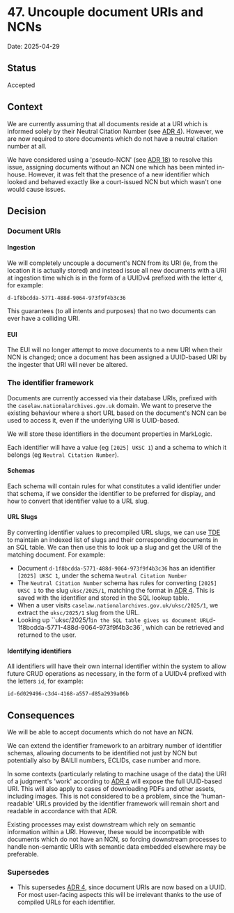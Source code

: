 # 47. Uncouple document URIs and NCNs

Date: 2025-04-29

## Status

Accepted

## Context

We are currently assuming that all documents reside at a URI which is informed solely by their Neutral Citation Number (see [ADR 4](ADR0004)). However, we are now required to store documents which do not have a neutral citation number at all.

We have considered using a 'pseudo-NCN' (see [ADR 18](ADR0018)) to resolve this issue, assigning documents without an NCN one which has been minted in-house. However, it was felt that the presence of a new identifier which looked and behaved exactly like a court-issued NCN but which wasn't one would cause issues.

## Decision

### Document URIs

#### Ingestion

We will completely uncouple a document's NCN from its URI (ie, from the location it is actually stored) and instead issue all new documents with a URI at ingestion time which is in the form of a UUIDv4 prefixed with the letter `d`, for example:

`d-1f8bcdda-5771-488d-9064-973f9f4b3c36`

This guarantees (to all intents and purposes) that no two documents can ever have a colliding URI.

#### EUI

The EUI will no longer attempt to move documents to a new URI when their NCN is changed; once a document has been assigned a UUID-based URI by the ingester that URI will never be altered.

### The identifier framework

Documents are currently accessed via their database URIs, prefixed with the `caselaw.nationalarchives.gov.uk` domain. We want to preserve the existing behaviour where a short URL based on the document's NCN can be used to access it, even if the underlying URI is UUID-based.

We will store these identifiers in the document properties in MarkLogic.

Each identifier will have a value (eg `[2025] UKSC 1`) and a schema to which it belongs (eg `Neutral Citation Number`).

#### Schemas

Each schema will contain rules for what constitutes a valid identifier under that schema, if we consider the identifier to be preferred for display, and how to convert that identifier value to a URL slug.

#### URL Slugs

By converting identifier values to precompiled URL slugs, we can use [TDE](https://developer.marklogic.com/concept/template-driven-extraction/) to maintain an indexed list of slugs and their corresponding documents in an SQL table. We can then use this to look up a slug and get the URI of the matching document. For example:

- Document `d-1f8bcdda-5771-488d-9064-973f9f4b3c36` has an identifier `[2025] UKSC 1`, under the schema `Neutral Citation Number`
- The `Neutral Citation Number` schema has rules for converting `[2025] UKSC 1` to the slug `uksc/2025/1`, matching the format in [ADR 4](0004-adopt-a-standardised-url-scheme.md). This is saved with the identifier and stored in the SQL lookup table.
- When a user visits `caselaw.nationalarchives.gov.uk/uksc/2025/1`, we extract the `uksc/2025/1` slug from the URL.
- Looking up ``uksc/2025/1` in the SQL table gives us document URL `d-1f8bcdda-5771-488d-9064-973f9f4b3c36`, which can be retrieved and returned to the user.

#### Identifying identifiers

All identifiers will have their own internal identifier within the system to allow future CRUD operations as necessary, in the form of a UUIDv4 prefixed with the letters `id`, for example:

`id-6d029496-c3d4-4168-a557-d85a2939a06b`

## Consequences

We will be able to accept documents which do not have an NCN.

We can extend the identifier framework to an arbitrary number of identifier schemas, allowing documents to be identified not just by NCN but potentially also by BAILII numbers, ECLIDs, case number and more.

In some contexts (particularly relating to machine usage of the data) the URI of a judgment's 'work' according to [ADR 4](ADR0004) will expose the full UUID-based URI. This will also apply to cases of downloading PDFs and other assets, including images. This is not considered to be a problem, since the 'human-readable' URLs provided by the identifier framework will remain short and readable in accordance with that ADR.

Existing processes may exist downstream which rely on semantic information within a URI. However, these would be incompatible with documents which do not have an NCN, so forcing downstream processes to handle non-semantic URIs with semantic data embedded elsewhere may be preferable.

### Supersedes

- This supersedes [ADR 4](ADR0004), since document URIs are now based on a UUID. For most user-facing aspects this will be irrelevant thanks to the use of compiled URLs for each identifier.

[ADR0004]: 0004-adopt-a-standardised-url-scheme.md "Adopt a standardised URL scheme"
[ADR0018]: 0018-pseudo-ncns.md "Pseudo-NCNs"
